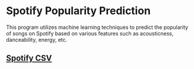 # Spotify Popularity Prediction

This program utilizes machine learning techniques to predict the popularity of songs on Spotify based on various features such as acousticness, danceability, energy, etc.

## [Spotify CSV](https://www.kaggle.com/datasets/amitanshjoshi/spotify-1million-tracks)